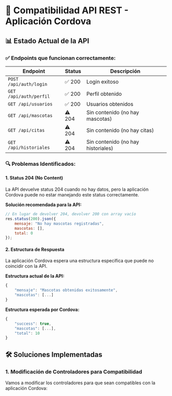 # 🔧 Compatibilidad API REST - Aplicación Cordova

## 📊 Estado Actual de la API

### ✅ **Endpoints que funcionan correctamente:**

| Endpoint | Status | Descripción |
|----------|--------|-------------|
| `POST /api/auth/login` | ✅ 200 | Login exitoso |
| `GET /api/auth/perfil` | ✅ 200 | Perfil obtenido |
| `GET /api/usuarios` | ✅ 200 | Usuarios obtenidos |
| `GET /api/mascotas` | ⚠️ 204 | Sin contenido (no hay mascotas) |
| `GET /api/citas` | ⚠️ 204 | Sin contenido (no hay citas) |
| `GET /api/historiales` | ⚠️ 204 | Sin contenido (no hay historiales) |

### 🔍 **Problemas Identificados:**

#### 1. **Status 204 (No Content)**
La API devuelve status 204 cuando no hay datos, pero la aplicación Cordova puede no estar manejando este status correctamente.

**Solución recomendada para la API:**
```javascript
// En lugar de devolver 204, devolver 200 con array vacío
res.status(200).json({
    mensaje: "No hay mascotas registradas",
    mascotas: [],
    total: 0
});
```

#### 2. **Estructura de Respuesta**
La aplicación Cordova espera una estructura específica que puede no coincidir con la API.

**Estructura actual de la API:**
```javascript
{
    "mensaje": "Mascotas obtenidas exitosamente",
    "mascotas": [...]
}
```

**Estructura esperada por Cordova:**
```javascript
{
    "success": true,
    "mascotas": [...],
    "total": 10
}
```

## 🛠️ Soluciones Implementadas

### 1. **Modificación de Controladores para Compatibilidad**

Vamos a modificar los controladores para que sean compatibles con la aplicación Cordova:
``` 